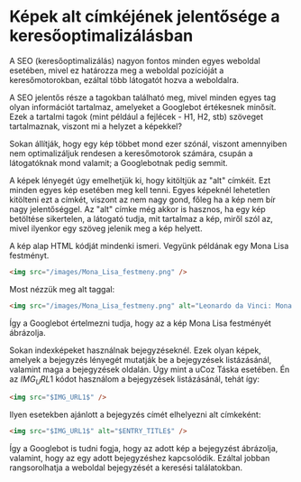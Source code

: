 # Képek alt címkéjének jelentősége a keresőoptimalizálásban

A SEO (keresőoptimalizálás) nagyon fontos minden egyes weboldal esetében, mivel ez határozza meg a weboldal pozícióját a keresőmotorokban, ezáltal több látogatót hozva a weboldalra.

A SEO jelentős része a tagokban található meg, mivel minden egyes tag olyan információt tartalmaz, amelyeket a Googlebot értékesnek minősít. Ezek a tartalmi tagok (mint például a fejlécek - H1, H2, stb) szöveget tartalmaznak, viszont mi a helyzet a képekkel?

Sokan állítják, hogy egy kép többet mond ezer szónál, viszont amennyiben nem optimalizáljuk rendesen a keresőmotorok számára, csupán a látogatóknak mond valamit; a Googlebotnak pedig semmit. 

A képek lényegét úgy emelhetjük ki, hogy kitöltjük az "alt" címkéit. Ezt minden egyes kép esetében meg kell tenni. Egyes képeknél lehetetlen kitölteni ezt a címkét, viszont az nem nagy gond, főleg ha a kép nem bír nagy jelentőséggel. Az "alt" címke még akkor is hasznos, ha egy kép betöltése sikertelen, a látogató tudja, mit tartalmaz a kép, miről szól az, mivel ilyenkor egy szöveg jelenik meg a kép helyett.

A kép alap HTML kódját mindenki ismeri. Vegyünk példának egy Mona Lisa festményt.

```html
<img src="/images/Mona_Lisa_festmeny.png" />
```

Most nézzük meg alt taggal:

```html
<img src="/images/Mona_Lisa_festmeny.png" alt="Leonardo da Vinci: Mona Lisa" />
```

Így a Googlebot értelmezni tudja, hogy az a kép Mona Lisa festményét ábrázolja.

Sokan indexképeket használnak bejegyzéseknél. Ezek olyan képek, amelyek a bejegyzés lényegét mutatják be a bejegyzések listázásánál, valamint maga a bejegyzések oldalán. Úgy mint a uCoz Táska esetében. Én az $IMG_URL1$ kódot használom a bejegyzések listázásánál, tehát így:

```html
<img src="$IMG_URL1$" />
```

Ilyen esetekben ajánlott a bejegyzés címét elhelyezni alt címkeként:

```html
<img src="$IMG_URL1$" alt="$ENTRY_TITLE$" />
```

Így a Googlebot is tudni fogja, hogy az adott kép a bejegyzést ábrázolja, valamint, hogy az egy adott bejegyzéshez kapcsolódik. Ezáltal jobban rangsorolhatja a weboldal bejegyzését a keresési találatokban.
